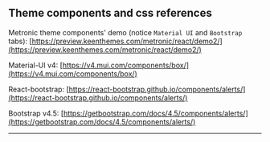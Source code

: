 ## Theme components and css references

Metronic theme components' demo (notice `Material UI` and `Bootstrap` tabs): [https://preview.keenthemes.com/metronic/react/demo2/](https://preview.keenthemes.com/metronic/react/demo2/) 

Material-UI v4: [https://v4.mui.com/components/box/](https://v4.mui.com/components/box/)

React-bootstrap: [https://react-bootstrap.github.io/components/alerts/](https://react-bootstrap.github.io/components/alerts/)

Bootstrap v4.5: [https://getbootstrap.com/docs/4.5/components/alerts/](https://getbootstrap.com/docs/4.5/components/alerts/)


---
